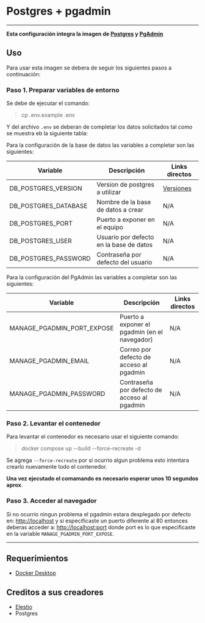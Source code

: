Postgres + pgadmin
===

<hr>

**Esta configuración integra la imagen de [Postgres](https://hub.docker.com/_/postgres) y [PgAdmin](https://hub.docker.com/r/elestio/pgadmin)**

## Uso

Para usar esta imagen se debera de seguir los siguientes pasos a continuación:

### Paso 1. Preparar variables de entorno

Se debe de ejecutar el comando:
> cp .env.example .env

Y del archivo `.env` se deberan de completar los datos solicitados tal como se muestra eb la siguiente tabla:

Para la configuración de la base de datos las variables a completar son las siguientes:

| Variable                  | Descripción                               | Links directos                                      |
|---------------------------|-------------------------------------------|-----------------------------------------------------|
| DB_POSTGRES_VERSION       | Version de postgres a utilizar            | [Versiones](https://hub.docker.com/_/postgres/tags) |
| DB_POSTGRES_DATABASE      | Nombre de la base de datos a crear        | N/A                                                 |
| DB_POSTGRES_PORT          | Puerto a exponer en el equipo             | N/A                                                 |
| DB_POSTGRES_USER          | Usuario por defecto en la base de datos   | N/A                                                 |
| DB_POSTGRES_PASSWORD      | Contraseña por defecto del usuario        | N/A                                                 |

Para la configuración del PgAdmin las variables a completar son las siguientes:

| Variable                  | Descripción                                   | Links directos                                      |
|---------------------------|-----------------------------------------------|-----------------------------------------------------|
| MANAGE_PGADMIN_PORT_EXPOSE| Puerto a exponer el pgadmin (en el navegador) | N/A                                                 |
| MANAGE_PGADMIN_EMAIL      | Correo por defecto de acceso al pgadmin       | N/A                                                 |
| MANAGE_PGADMIN_PASSWORD   | Contraseña por defecto de acceso al pgadmin   | N/A                                                 |

### Paso 2. Levantar el contenedor

Para levantar el contenedor es necesario usar el siguiente comando:
> docker compose up --build --force-recreate -d

Se agrega `--force-recreate` por si ocurrio algun problema esto intentara crearlo nuevamente todo el contenedor.

**Una vez ejecutado el comamando es necesario esperar unos 10 segundos aprox**.

### Paso 3. Acceder al navegador

Si no ocurrio ningun problema el pgadmin estara desplegado
por defecto en: <http://localhost> y si especificaste un puerto
diferente al 80 entonces deberas acceder a: <http://localhost:port>
donde port es lo que especificaste en la variable `MANAGE_PGADMIN_PORT_EXPOSE`.

<hr>

## Requerimientos

* [Docker Desktop](https://www.docker.com/)

## Creditos a sus creadores

* [Elestio](https://hub.docker.com/u/elestio)
* Postgres
